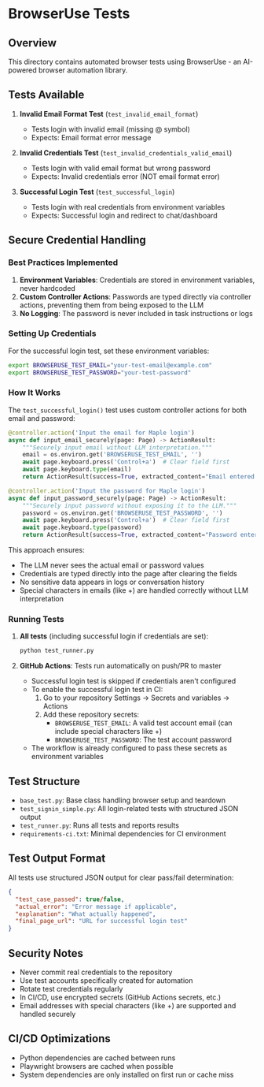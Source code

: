 # BrowserUse Tests

## Overview
This directory contains automated browser tests using BrowserUse - an AI-powered browser automation library.

## Tests Available

1. **Invalid Email Format Test** (`test_invalid_email_format`)
   - Tests login with invalid email (missing @ symbol)
   - Expects: Email format error message

2. **Invalid Credentials Test** (`test_invalid_credentials_valid_email`)
   - Tests login with valid email format but wrong password
   - Expects: Invalid credentials error (NOT email format error)

3. **Successful Login Test** (`test_successful_login`)
   - Tests login with real credentials from environment variables
   - Expects: Successful login and redirect to chat/dashboard

## Secure Credential Handling

### Best Practices Implemented

1. **Environment Variables**: Credentials are stored in environment variables, never hardcoded
2. **Custom Controller Actions**: Passwords are typed directly via controller actions, preventing them from being exposed to the LLM
3. **No Logging**: The password is never included in task instructions or logs

### Setting Up Credentials

For the successful login test, set these environment variables:

```bash
export BROWSERUSE_TEST_EMAIL="your-test-email@example.com"
export BROWSERUSE_TEST_PASSWORD="your-test-password"
```

### How It Works

The `test_successful_login()` test uses custom controller actions for both email and password:

```python
@controller.action('Input the email for Maple login')
async def input_email_securely(page: Page) -> ActionResult:
    """Securely input email without LLM interpretation."""
    email = os.environ.get('BROWSERUSE_TEST_EMAIL', '')
    await page.keyboard.press('Control+a')  # Clear field first
    await page.keyboard.type(email)
    return ActionResult(success=True, extracted_content="Email entered securely")

@controller.action('Input the password for Maple login')
async def input_password_securely(page: Page) -> ActionResult:
    """Securely input password without exposing it to the LLM."""
    password = os.environ.get('BROWSERUSE_TEST_PASSWORD', '')
    await page.keyboard.press('Control+a')  # Clear field first
    await page.keyboard.type(password)
    return ActionResult(success=True, extracted_content="Password entered securely")
```

This approach ensures:
- The LLM never sees the actual email or password values
- Credentials are typed directly into the page after clearing the fields
- No sensitive data appears in logs or conversation history
- Special characters in emails (like +) are handled correctly without LLM interpretation

### Running Tests

1. **All tests** (including successful login if credentials are set):
   ```bash
   python test_runner.py
   ```

2. **GitHub Actions**: Tests run automatically on push/PR to master

   - Successful login test is skipped if credentials aren't configured
   - To enable the successful login test in CI:
     1. Go to your repository Settings → Secrets and variables → Actions
     2. Add these repository secrets:
        - `BROWSERUSE_TEST_EMAIL`: A valid test account email (can include special characters like +)
        - `BROWSERUSE_TEST_PASSWORD`: The test account password
   - The workflow is already configured to pass these secrets as environment variables

## Test Structure

- `base_test.py`: Base class handling browser setup and teardown
- `test_signin_simple.py`: All login-related tests with structured JSON output
- `test_runner.py`: Runs all tests and reports results
- `requirements-ci.txt`: Minimal dependencies for CI environment

## Test Output Format

All tests use structured JSON output for clear pass/fail determination:

```json
{
  "test_case_passed": true/false,
  "actual_error": "Error message if applicable",
  "explanation": "What actually happened",
  "final_page_url": "URL for successful login test"
}
```

## Security Notes

- Never commit real credentials to the repository
- Use test accounts specifically created for automation
- Rotate test credentials regularly
- In CI/CD, use encrypted secrets (GitHub Actions secrets, etc.)
- Email addresses with special characters (like +) are supported and handled securely

## CI/CD Optimizations

- Python dependencies are cached between runs
- Playwright browsers are cached when possible
- System dependencies are only installed on first run or cache miss
